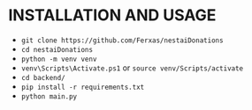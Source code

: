 # INSTALLATION AND USAGE

- ```git clone https://github.com/Ferxas/nestaiDonations```
- ```cd nestaiDonations```
- ```python -m venv venv```
- ```venv\Scripts\Activate.ps1``` or ```source venv/Scripts/activate```
- ```cd backend/```
- ```pip install -r requirements.txt```
- ```python main.py```